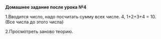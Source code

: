 **Домашнее задание после урока №4**

1.Вводится число, надо посчитать сумму всех числе. 4, 1+2+3+4 = 10. (Все числа до этого числа)

2.Просмотреть заново теорию.
